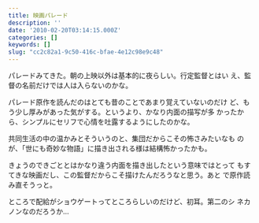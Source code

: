 ```yaml
---
title: 映画パレード
description: ''
date: '2010-02-20T03:14:15.000Z'
categories: []
keywords: []
slug: "cc2c82a1-9c50-416c-bfae-4e12c98e9c48"
---
```

パレードみてきた。朝の上映以外は基本的に夜らしい。行定監督とはい え、監督の名前だけでは人は入らないのかな。

パレード原作を読んだのはとても昔のことであまり覚えていないのだけ ど、もう少し厚みがあった気がする。というより、かなり内面の描写が多 かったから、シンプルにセリフで心情を吐露するようにしたのかな。

共同生活の中の温かみとそういうのと、集団だからこその怖さみたいなも のが、「世にも奇妙な物語」に描き出される様は結構怖かったかも。

きょうのできごととはかなり違う内面を描き出したという意味ではとって もすてきな映画だし、この監督だからこそ描けたんだろうなと思う。あと で原作読み直そうっと。

ところで配給がショウゲートってところらしいのだけど、初耳。第二のシ ネカノンなのだろうか…